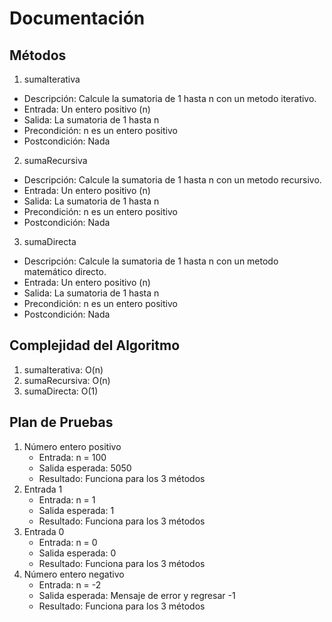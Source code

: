 # Documentación 

## Métodos
1. sumaIterativa	
- Descripción: Calcule la sumatoria de 1 hasta n con un metodo iterativo.
- Entrada: Un entero positivo (n)
- Salida: La sumatoria de 1 hasta n
- Precondición: n es un entero positivo
- Postcondición: Nada

2. sumaRecursiva	
- Descripción: Calcule la sumatoria de 1 hasta n con un metodo recursivo.
- Entrada: Un entero positivo (n)
- Salida: La sumatoria de 1 hasta n
- Precondición: n es un entero positivo
- Postcondición: Nada

3. sumaDirecta	
- Descripción: Calcule la sumatoria de 1 hasta n con un metodo matemático directo.
- Entrada: Un entero positivo (n)
- Salida: La sumatoria de 1 hasta n
- Precondición: n es un entero positivo
- Postcondición: Nada
  
## Complejidad del Algoritmo
1. sumaIterativa: O(n)
2. sumaRecursiva: O(n)
3. sumaDirecta: O(1)

## Plan de Pruebas
1. Número entero positivo
   - Entrada: n = 100
   - Salida esperada: 5050
   - Resultado: Funciona para los 3 métodos
2. Entrada 1
   - Entrada: n = 1
   - Salida esperada: 1
   - Resultado: Funciona para los 3 métodos
3. Entrada 0
   - Entrada: n = 0
   - Salida esperada: 0
   - Resultado: Funciona para los 3 métodos
4. Número entero negativo 
   - Entrada: n = -2
   - Salida esperada: Mensaje de error y regresar -1 
   - Resultado: Funciona para los 3 métodos
